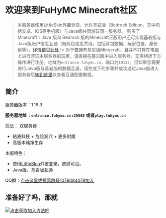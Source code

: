 # 欢迎来到FuHyMC Minecraft社区

<!-- !> 此文档正在修改中，因此我们建议您直接加入我们的QQ群1079084078寻求登录方法而非阅读此文档。 -->
> 本服务器使用LittleSkin外置登录，允许基岩版（Bedrock Edition，其中包括安卓、iOS等手机版）与Java版共同游玩同一服务器。
> 购买了Minecraft：Java 版和 Bedrock 版的Minecraft正版用户还可实现基岩版与Java版账户信息互通（既角色信息共用，包括背包数据，玩家位置，身份组等）。[详情请见此处](geyser-data-interchange)
!> 对于**仅**拥有基岩版Minecraft，且并不打算在电脑上进行游玩本服务器的玩家，请直接在基岩版中进入服务器，无需根据下方操作进行注册。地址为`entrance.fuhymc.cn`，端口为`19132`。但如果您需要进行Java版与基岩版的数据互通，请完成下列步骤并成功通过Java版进入服务器后[转到这里](geyser-data-interchange.md)以查看互通配置教程。

## 简介

服务器版本：1.19.3

**服务器地址：`entrance.fuhymc.cn:25565`** **或者`play.fuhymc.cn`**

<!-- 备用地址：`entrance.fuhymc.cn:25565` \(上面那个加不进去就用这个\) -->

玩法：
双服务器：
- 粘液科技 + 危险洞穴 + 更多附魔
- 高版本纯净生存

本服特色：
- 使用[LittleSkin](https://littleskin.cn/)外置登录，皮肤可见。
- Java版、基岩版互通

QQ群：[点击这里或搜索群号1079084078加入](https://jq.qq.com/?_wv=1027&k=bw6B6MKN)

## 准备好了吗，那就

[![点击获取加入方法吧](https://cdn.jsdelivr.net/gh/dixiatielu/fuhymc-docs/.gitbook/assets/click-to-join@latest.png)](how-to-join)
